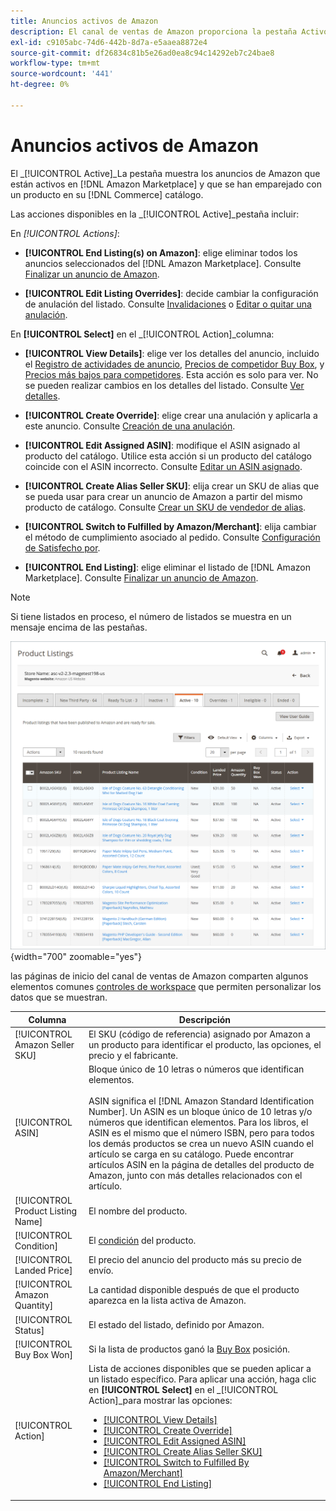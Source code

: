 ```yaml
---
title: Anuncios activos de Amazon
description: El canal de ventas de Amazon proporciona la pestaña Activo para supervisar las listas de Amazon activas que coinciden con un producto del catálogo de Adobe Commerce.
exl-id: c9105abc-74d6-442b-8d7a-e5aaea8872e4
source-git-commit: df26834c81b5e26ad0ea8c94c14292eb7c24bae8
workflow-type: tm+mt
source-wordcount: '441'
ht-degree: 0%

---
```


# Anuncios activos de Amazon

El _[!UICONTROL Active]_La pestaña muestra los anuncios de Amazon que están activos en [!DNL Amazon Marketplace] y que se han emparejado con un producto en su [!DNL Commerce] catálogo.

Las acciones disponibles en la _[!UICONTROL Active]_pestaña incluir:

En _[!UICONTROL Actions]_:

- **[!UICONTROL End Listing(s) on Amazon]**: elige eliminar todos los anuncios seleccionados del [!DNL Amazon Marketplace]. Consulte [Finalizar un anuncio de Amazon](./end-listings-manually.md).

- **[!UICONTROL Edit Listing Overrides]**: decide cambiar la configuración de anulación del listado. Consulte [Invalidaciones](./overrides.md) o [Editar o quitar una anulación](./creating-editing-overrides.md#edit-override-single-listing).

En **[!UICONTROL Select]** en el _[!UICONTROL Action]_columna:

- **[!UICONTROL View Details]**: elige ver los detalles del anuncio, incluido el [Registro de actividades de anuncio](./product-listing-details.md#listing-activity-log), [Precios de competidor Buy Box](./product-listing-details.md#buy-box-competitor-pricing), y [Precios más bajos para competidores](./product-listing-details.md#lowest-competitor-pricing). Esta acción es solo para ver. No se pueden realizar cambios en los detalles del listado. Consulte [Ver detalles](./product-listing-details.md).

- **[!UICONTROL Create Override]**: elige crear una anulación y aplicarla a este anuncio. Consulte [Creación de una anulación](./creating-editing-overrides.md).

- **[!UICONTROL Edit Assigned ASIN]**: modifique el ASIN asignado al producto del catálogo. Utilice esta acción si un producto del catálogo coincide con el ASIN incorrecto. Consulte [Editar un ASIN asignado](./edit-assigned-asin.md).

- **[!UICONTROL Create Alias Seller SKU]**: elija crear un SKU de alias que se pueda usar para crear un anuncio de Amazon a partir del mismo producto de catálogo. Consulte [Crear un SKU de vendedor de alias](./create-alias-seller-sku.md).

- **[!UICONTROL Switch to Fulfilled by Amazon/Merchant]**: elija cambiar el método de cumplimiento asociado al pedido. Consulte [Configuración de Satisfecho por](./fulfilled-by.md#configure-fulfilled-by-settings).

- **[!UICONTROL End Listing]**: elige eliminar el listado de [!DNL Amazon Marketplace]. Consulte [Finalizar un anuncio de Amazon](./end-listings-manually.md).

>[!NOTE]
>
>Si tiene listados en proceso, el número de listados se muestra en un mensaje encima de las pestañas.

![Anuncios activos](assets/amazon-active-listings.png){width="700" zoomable="yes"}

las páginas de inicio del canal de ventas de Amazon comparten algunos elementos comunes [controles de workspace](./workspace-controls.md) que permiten personalizar los datos que se muestran.

| Columna | Descripción |
|--- |--- |
| [!UICONTROL Amazon Seller SKU] | El SKU (código de referencia) asignado por Amazon a un producto para identificar el producto, las opciones, el precio y el fabricante. |
| [!UICONTROL ASIN] | Bloque único de 10 letras o números que identifican elementos. <br><br>ASIN significa el [!DNL Amazon Standard Identification Number]. Un ASIN es un bloque único de 10 letras y/o números que identifican elementos. Para los libros, el ASIN es el mismo que el número ISBN, pero para todos los demás productos se crea un nuevo ASIN cuando el artículo se carga en su catálogo. Puede encontrar artículos ASIN en la página de detalles del producto de Amazon, junto con más detalles relacionados con el artículo. |
| [!UICONTROL Product Listing Name] | El nombre del producto. |
| [!UICONTROL Condition] | El [condición](./product-listing-condition.md) del producto. |
| [!UICONTROL Landed Price] | El precio del anuncio del producto más su precio de envío. |
| [!UICONTROL Amazon Quantity] | La cantidad disponible después de que el producto aparezca en la lista activa de Amazon. |
| [!UICONTROL Status] | El estado del listado, definido por Amazon. |
| [!UICONTROL Buy Box Won] | Si la lista de productos ganó la [Buy Box](./buy-box-competitor-pricing.md) posición. |
| [!UICONTROL Action] | Lista de acciones disponibles que se pueden aplicar a un listado específico. Para aplicar una acción, haga clic en **[!UICONTROL Select]** en el _[!UICONTROL Action]_para mostrar las opciones:<ul><li>[[!UICONTROL View Details]](./product-listing-details.md)</li><li>[[!UICONTROL Create Override]](./creating-editing-overrides.md)</li><li>[[!UICONTROL Edit Assigned ASIN]](./edit-assigned-asin.md)</li><li>[[!UICONTROL Create Alias Seller SKU]](./create-alias-seller-sku.md#region-specific)</li><li>[[!UICONTROL Switch to Fulfilled By Amazon/Merchant]](./fulfilled-by.md#configure-fulfilled-by-settings)</li><li>[[!UICONTROL End Listing]](./end-listings-manually.md)</li></ul> |
